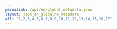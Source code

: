 ```yaml
---
permalink: /api/en/global_metadata.json
layout: json_en_globalne_metadata
all: "1,2,3,4,5,6,7,8,9,10,11,12,13,14,15,16,17"
---
```

